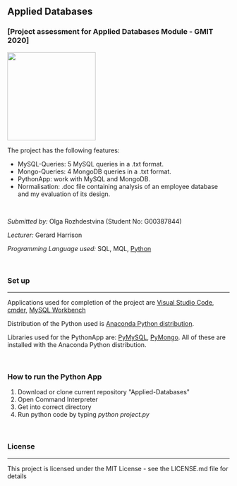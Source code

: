 ## Applied Databases
### [Project assessment for Applied Databases Module - GMIT 2020]

<img height="200" src="https://lh3.googleusercontent.com/proxy/HRPOkLPECRRnZMxrRrIyDEqDfl43QLYjgOAZ8fUEEFomBIv1t0i1eO_sxz0lM2j4XzazgbyNOskG5DyTMEmtjnSsLliQnVhX_CTbv0JcK7YS2vJ8smBDL9uAvA">

<br>

The project has the following features:

* MySQL-Queries: 5 MySQL queries in a .txt format.
* Mongo-Queries: 4 MongoDB queries in a .txt format.
* PythonApp: work with MySQL and MongoDB.
* Normalisation: .doc file containing analysis of an employee database and my evaluation of its design. 

<br>

*Submitted by:* Olga Rozhdestvina (Student No: G00387844) 

*Lecturer:* Gerard Harrison

*Programming Language used:* SQL, MQL, [Python](https://www.python.org/)

<br>

### Set up
___

Applications used for completion of the project are [Visual Studio Code](https://code.visualstudio.com/), [cmder](http://cmder.net/), [MySQL Workbench](https://www.mysql.com/products/workbench/)

Distribution of the Python used is [Anaconda Python distribution](https://www.anaconda.com/). 

Libraries used for the PythonApp are: [PyMySQL](https://pypi.org/project/PyMySQL/), [PyMongo](https://pypi.org/project/pymongo/). All of these are installed with the Anaconda Python distribution.

<br>

###  How to run the Python App

1. Download or clone current repository "Applied-Databases"
2. Open Command Interpreter 
3. Get into correct directory
4. Run python code by typing *python project.py*


<br>

### License
___

This project is licensed under the MIT License - see the LICENSE.md file for details